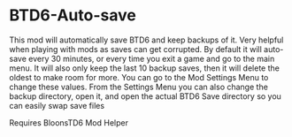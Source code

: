# BTD6-Auto-save
This mod will automatically save BTD6 and keep backups of it. Very helpful when playing with mods as saves can get corrupted. By default it will auto-save every
30 minutes, or every time you exit a game and go to the main menu. It will also only keep the last 10 backup saves, then it will delete the oldest to make room for more.
You can go to the Mod Settings Menu to change these values. From the Settings Menu you can also change the backup directory, open it, 
and open the actual BTD6 Save directory so you can easily swap save files

Requires BloonsTD6 Mod Helper
